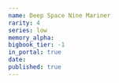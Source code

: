 ```yaml
---
name: Deep Space Nine Mariner
rarity: 4
series: low
memory_alpha:
bigbook_tier: -1
in_portal: true
date:
published: true
---
```



